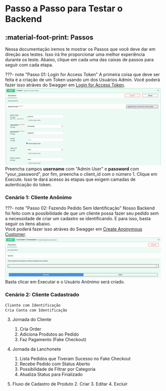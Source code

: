 # Passo a Passo para Testar o Backend

## :material-foot-print: Passos
Nessa documentação iremos te mostrar os Passos que você deve dar em direção aos testes. Isso irá lhe proporcionar uma
melhor experiência durante os teste. Abaixo, clique em cada uma das caixas de passos para seguir com cada etapa.

???- note "Passo 01: Login for Access Token"
    A primeira coisa que deve ser feita é a criação de um Token usando um dos Usuários Admin. 
    Você poderá fazer isso atráves do Swagger em
    [Login for Access Token](http://localhost:2000/docs#/default/login_for_access_token_token_post).
    ![image](assets/t01.png)
    Preencha campos **username** com "Admin User" e **password** com "your_password", por fim, preencha o client_id com
    o número 1. Clique em Execute. Isso te dará acesso às etapas que exigem camadas de autenticação do token.

### Cenário 1: Cliente Anônimo

???- note "Passo 02: Fazendo Pedido Sem Identificação"
    Nosso Backend foi feito com a possibilidade de que um cliente possa fazer seu pedido sem a necessidade de criar um
    cadastro se identificando. E para isso, basta seguir os itens abaixo.  
    Você poderá fazer isso atráves do Swagger em
    [Create Anonymous Customer](http://localhost:2000/docs#/customers/create_anonymous_customer_customers_anonymous_post).
    ![image](assets/t02.png)
    Basta clicar em Executar e o Usuário Anônimo será criado.

### Cenário 2: Cliente Cadastrado
    Cliente com Identificação
    Cria Conta com Identificação

3. Jornada do Cliente
    1. Cria Order
    2. Adiciona Produtos ao Pedido
    3. Faz Pagamento (Fake Checkout)

4. Jornada da Lanchonete
    1. Lista Pedidos que Tiveram Sucesso no Fake Checkout 
    2. Recebe Pedido com Status Aberto
    3. Possibilidade de Filtrar por Categoria
    4. Atualiza Status para Finalizado

5. Fluxo de Cadastro de Produto
    2. Criar
    3. Editar
    4. Excluir
